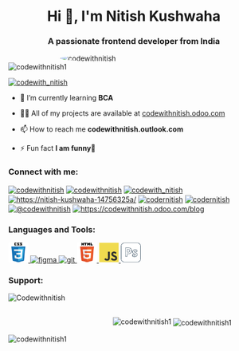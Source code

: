 <div style="max-width: 100%; max-height: 100vh; background-image: url('https://github.com/codewithnitish1/Nitish/blob/main/Banner.png?raw=true'); background-position: center; background-repeat: no-repeat; background-size: cover;"><h1 align="center">Hi 👋, I'm Nitish Kushwaha</h1>
<h3 align="center">A passionate frontend developer from India</h3></div>
<img src="https://cdn.dribbble.com/users/1292677/screenshots/6139167/avento.gif" alt="codewithnitish"  style="width: 400px; border-radius: 50%; float: right;" >

<p align="left"> <img src="https://komarev.com/ghpvc/?username=codewithnitish1&label=Profile%20views&color=0e75b6&style=flat" alt="codewithnitish1" /> </p>

<p align="left"> <a href="https://twitter.com/codewith_nitish" target="blank"><img src="https://img.shields.io/twitter/follow/codewith_nitish?logo=twitter&style=for-the-badge" alt="codewith_nitish" /></a> </p>

- 🌱 I’m currently learning **BCA**

- 👨‍💻 All of my projects are available at [codewithnitish.odoo.com](codewithnitish.odoo.com)

- 📫 How to reach me **codewithnitish.outlook.com**

- ⚡ Fun fact **I am funny🤣**

<!-- BLOG-POST-LIST:START -->
<!-- BLOG-POST-LIST:END -->

<h3 align="left">Connect with me:</h3>
<p align="left">
<a href="https://codepen.io/codewithnitish" target="blank"><img align="center" src="https://raw.githubusercontent.com/rahuldkjain/github-profile-readme-generator/master/src/images/icons/Social/codepen.svg" alt="codewithnitish" height="30" width="40" /></a>
<a href="https://dev.to/codewithnitish" target="blank"><img align="center" src="https://raw.githubusercontent.com/rahuldkjain/github-profile-readme-generator/master/src/images/icons/Social/devto.svg" alt="codewithnitish" height="30" width="40" /></a>
<a href="https://twitter.com/codewith_nitish" target="blank"><img align="center" src="https://raw.githubusercontent.com/rahuldkjain/github-profile-readme-generator/master/src/images/icons/Social/twitter.svg" alt="codewith_nitish" height="30" width="40" /></a>
<a href="https://linkedin.com/in/https://nitish-kushwaha-14756325a/" target="blank"><img align="center" src="https://raw.githubusercontent.com/rahuldkjain/github-profile-readme-generator/master/src/images/icons/Social/linked-in-alt.svg" alt="https://nitish-kushwaha-14756325a/" height="30" width="40" /></a>
<a href="https://fb.com/codernitish" target="blank"><img align="center" src="https://raw.githubusercontent.com/rahuldkjain/github-profile-readme-generator/master/src/images/icons/Social/facebook.svg" alt="codernitish" height="30" width="40" /></a>
<a href="https://instagram.com/codernitish" target="blank"><img align="center" src="https://raw.githubusercontent.com/rahuldkjain/github-profile-readme-generator/master/src/images/icons/Social/instagram.svg" alt="codernitish" height="30" width="40" /></a>
<a href="https://www.youtube.com/c/@codewithnitish" target="blank"><img align="center" src="https://raw.githubusercontent.com/rahuldkjain/github-profile-readme-generator/master/src/images/icons/Social/youtube.svg" alt="@codewithnitish" height="30" width="40" /></a>
<a href="/https://codewithnitish.odoo.com/blog" target="blank"><img align="center" src="https://raw.githubusercontent.com/rahuldkjain/github-profile-readme-generator/master/src/images/icons/Social/rss.svg" alt="https://codewithnitish.odoo.com/blog" height="30" width="40" /></a>
</p>

<h3 align="left">Languages and Tools:</h3>
<p align="left"> <a href="https://www.w3schools.com/css/" target="_blank" rel="noreferrer"> <img src="https://raw.githubusercontent.com/devicons/devicon/master/icons/css3/css3-original-wordmark.svg" alt="css3" width="40" height="40"/> </a> <a href="https://www.figma.com/" target="_blank" rel="noreferrer"> <img src="https://www.vectorlogo.zone/logos/figma/figma-icon.svg" alt="figma" width="40" height="40"/> </a> <a href="https://git-scm.com/" target="_blank" rel="noreferrer"> <img src="https://www.vectorlogo.zone/logos/git-scm/git-scm-icon.svg" alt="git" width="40" height="40"/> </a> <a href="https://www.w3.org/html/" target="_blank" rel="noreferrer"> <img src="https://raw.githubusercontent.com/devicons/devicon/master/icons/html5/html5-original-wordmark.svg" alt="html5" width="40" height="40"/> </a> <a href="https://developer.mozilla.org/en-US/docs/Web/JavaScript" target="_blank" rel="noreferrer"> <img src="https://raw.githubusercontent.com/devicons/devicon/master/icons/javascript/javascript-original.svg" alt="javascript" width="40" height="40"/> </a> <a href="https://www.photoshop.com/en" target="_blank" rel="noreferrer"> <img src="https://raw.githubusercontent.com/devicons/devicon/master/icons/photoshop/photoshop-line.svg" alt="photoshop" width="40" height="40"/> </a> </p>

<h3 align="left">Support:</h3>
<p><a href="https://www.buymeacoffee.com/Codewithnitish"> <img align="left" src="https://cdn.buymeacoffee.com/buttons/v2/default-yellow.png" height="50" width="210" alt="Codewithnitish" /></a></p><br><br>

<p><img align="left" src="https://github-readme-stats.vercel.app/api/top-langs?username=codewithnitish1&show_icons=true&locale=en&layout=compact" alt="codewithnitish1" /></p>

<p>&nbsp;<img align="center" src="https://github-readme-stats.vercel.app/api?username=codewithnitish1&show_icons=true&locale=en" alt="codewithnitish1" /></p>

<p><img align="center" src="https://github-readme-streak-stats.herokuapp.com/?user=codewithnitish1&" alt="codewithnitish1" /></p>
